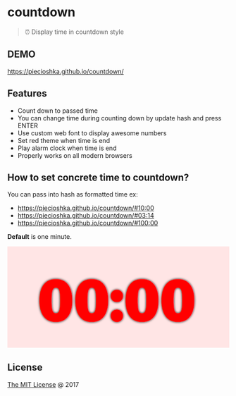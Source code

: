 # countdown

> ⏰ Display time in countdown style

## DEMO

https://piecioshka.github.io/countdown/

## Features

* Count down to passed time
* You can change time during counting down by update hash and press ENTER
* Use custom web font to display awesome numbers
* Set red theme when time is end
* Play alarm clock when time is end
* Properly works on all modern browsers

## How to set concrete time to countdown?

You can pass into hash as formatted time ex: 

* https://piecioshka.github.io/countdown/#10:00
* https://piecioshka.github.io/countdown/#03:14
* https://piecioshka.github.io/countdown/#100:00

**Default** is one minute.

![](./demo.png)

## License

[The MIT License](http://piecioshka.mit-license.org) @ 2017
